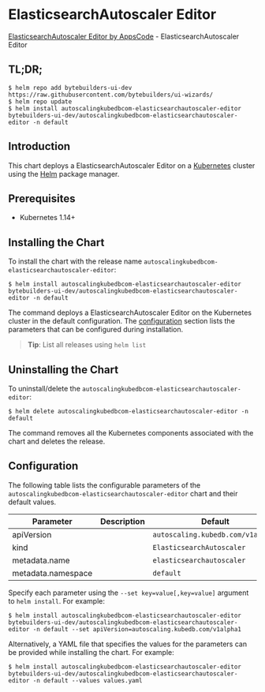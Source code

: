 # ElasticsearchAutoscaler Editor

[ElasticsearchAutoscaler Editor by AppsCode](https://byte.builders) - ElasticsearchAutoscaler Editor

## TL;DR;

```console
$ helm repo add bytebuilders-ui-dev https://raw.githubusercontent.com/bytebuilders/ui-wizards/
$ helm repo update
$ helm install autoscalingkubedbcom-elasticsearchautoscaler-editor bytebuilders-ui-dev/autoscalingkubedbcom-elasticsearchautoscaler-editor -n default
```

## Introduction

This chart deploys a ElasticsearchAutoscaler Editor on a [Kubernetes](http://kubernetes.io) cluster using the [Helm](https://helm.sh) package manager.

## Prerequisites

- Kubernetes 1.14+

## Installing the Chart

To install the chart with the release name `autoscalingkubedbcom-elasticsearchautoscaler-editor`:

```console
$ helm install autoscalingkubedbcom-elasticsearchautoscaler-editor bytebuilders-ui-dev/autoscalingkubedbcom-elasticsearchautoscaler-editor -n default
```

The command deploys a ElasticsearchAutoscaler Editor on the Kubernetes cluster in the default configuration. The [configuration](#configuration) section lists the parameters that can be configured during installation.

> **Tip**: List all releases using `helm list`

## Uninstalling the Chart

To uninstall/delete the `autoscalingkubedbcom-elasticsearchautoscaler-editor`:

```console
$ helm delete autoscalingkubedbcom-elasticsearchautoscaler-editor -n default
```

The command removes all the Kubernetes components associated with the chart and deletes the release.

## Configuration

The following table lists the configurable parameters of the `autoscalingkubedbcom-elasticsearchautoscaler-editor` chart and their default values.

|     Parameter      | Description |              Default              |
|--------------------|-------------|-----------------------------------|
| apiVersion         |             | `autoscaling.kubedb.com/v1alpha1` |
| kind               |             | `ElasticsearchAutoscaler`         |
| metadata.name      |             | `elasticsearchautoscaler`         |
| metadata.namespace |             | `default`                         |


Specify each parameter using the `--set key=value[,key=value]` argument to `helm install`. For example:

```console
$ helm install autoscalingkubedbcom-elasticsearchautoscaler-editor bytebuilders-ui-dev/autoscalingkubedbcom-elasticsearchautoscaler-editor -n default --set apiVersion=autoscaling.kubedb.com/v1alpha1
```

Alternatively, a YAML file that specifies the values for the parameters can be provided while
installing the chart. For example:

```console
$ helm install autoscalingkubedbcom-elasticsearchautoscaler-editor bytebuilders-ui-dev/autoscalingkubedbcom-elasticsearchautoscaler-editor -n default --values values.yaml
```
